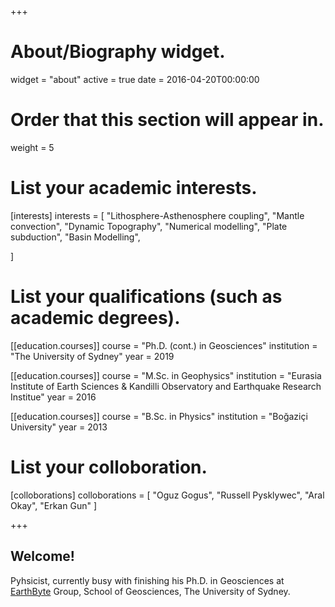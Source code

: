 +++

# About/Biography widget.
widget = "about"
active = true
date = 2016-04-20T00:00:00

# Order that this section will appear in.
weight = 5

# List your academic interests.
[interests]
  interests = [
    "Lithosphere-Asthenosphere coupling",
    "Mantle convection",
	"Dynamic Topography",
    "Numerical modelling",
    "Plate subduction",
    "Basin Modelling",
    
  ]


# List your qualifications (such as academic degrees).
[[education.courses]]
  course = "Ph.D. (cont.) in Geosciences"
  institution = "The University of Sydney"
  year = 2019

[[education.courses]]
  course = "M.Sc. in Geophysics"
  institution = "Eurasia Institute of Earth Sciences & Kandilli Observatory and Earthquake Research Institue"
  year = 2016

[[education.courses]]
  course = "B.Sc. in Physics"
  institution = "Boğaziçi University"
  year = 2013
 
# List your colloboration.
[colloborations]
  colloborations = [
    "Oguz Gogus",
    "Russell Pysklywec",
    "Aral Okay",
    "Erkan Gun"
  ]
 
 
+++

## **Welcome!**

Pyhsicist, currently busy with finishing his Ph.D. in Geosciences at [EarthByte][EarthByteWebPage] Group, School of Geosciences, The University of Sydney. <br/>


[EarthByteWebPage]:http://www.earthbyte.org